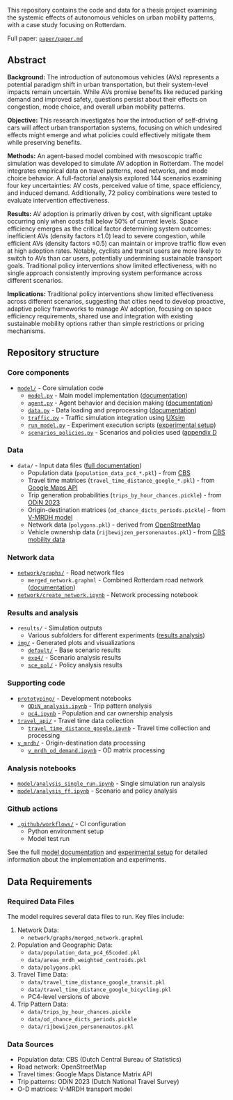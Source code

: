 This repository contains the code and data for a thesis project examining the systemic effects of autonomous vehicles on urban mobility patterns, with a case study focusing on Rotterdam.

Full paper: [`paper/paper.md`](paper/paper.md)

## Abstract

**Background:** The introduction of autonomous vehicles (AVs) represents a potential paradigm shift in urban transportation, but their system-level impacts remain uncertain. While AVs promise benefits like reduced parking demand and improved safety, questions persist about their effects on congestion, mode choice, and overall urban mobility patterns.

**Objective:** This research investigates how the introduction of self-driving cars will affect urban transportation systems, focusing on which undesired effects might emerge and what policies could effectively mitigate them while preserving benefits.

**Methods:** An agent-based model combined with mesoscopic traffic simulation was developed to simulate AV adoption in Rotterdam. The model integrates empirical data on travel patterns, road networks, and mode choice behavior. A full-factorial analysis explored 144 scenarios examining four key uncertainties: AV costs, perceived value of time, space efficiency, and induced demand. Additionally, 72 policy combinations were tested to evaluate intervention effectiveness.

**Results:** AV adoption is primarily driven by cost, with significant uptake occurring only when costs fall below 50% of current levels. Space efficiency emerges as the critical factor determining system outcomes: inefficient AVs (density factors ≥1.0) lead to severe congestion, while efficient AVs (density factors ≤0.5) can maintain or improve traffic flow even at high adoption rates. Notably, cyclists and transit users are more likely to switch to AVs than car users, potentially undermining sustainable transport goals. Traditional policy interventions show limited effectiveness, with no single approach consistently improving system performance across different scenarios.

**Implications:** Traditional policy interventions show limited effectiveness across different scenarios, suggesting that cities need to develop proactive, adaptive policy frameworks to manage AV adoption, focusing on space efficiency requirements, shared use and integration with existing sustainable mobility options rather than simple restrictions or pricing mechanisms.

## Repository structure
### Core components
- [`model/`](model/) - Core simulation code
  - [`model.py`](model/model.py) - Main model implementation ([documentation](paper/paper.md#3-model-description))
  - [`agent.py`](model/agent.py) - Agent behavior and decision making ([documentation](paper/paper.md#32-key-submodels))
  - [`data.py`](model/data.py) - Data loading and preprocessing ([documentation](paper/paper.md#6-input-data))
  - [`traffic.py`](model/traffic.py) - Traffic simulation integration using [UXsim](https://arxiv.org/abs/2309.17114)
  - [`run_model.py`](model/run_model.py) - Experiment execution scripts ([experimental setup](paper/paper.md#4-experimental-design))
  - [`scenarios_policies.py`](model/scenarios_policies.py) - Scenarios and policies used ([appendix D](paper/paper.md#appendix-d-experimental-setup)

### Data
- `data/` - Input data files ([full documentation](paper/paper.md#6-input-data))
  - Population data (`population_data_pc4_*.pkl`) - from [CBS](https://www.cbs.nl/nl-nl/dossier/nederland-regionaal/geografische-data/gegevens-per-postcode)
  - Travel time matrices (`travel_time_distance_google_*.pkl`) - from [Google Maps API](https://developers.google.com/maps/documentation/distance-matrix)
  - Trip generation probabilities (`trips_by_hour_chances.pickle`) - from [ODiN 2023](https://www.cbs.nl/nl-nl/longread/rapportages/2024/onderweg-in-nederland--odin---2023-onderzoeksbeschrijving)
  - Origin-destination matrices (`od_chance_dicts_periods.pickle`) - from [V-MRDH model](https://www.mrdh.nl/verkeersmodel)
  - Network data (`polygons.pkl`) - derived from [OpenStreetMap](https://www.openstreetmap.org/)
  - Vehicle ownership data (`rijbewijzen_personenautos.pkl`) - from [CBS mobility data](https://www.cbs.nl/nl-nl/maatwerk/2023/35/auto-s-kilometers-en-rijbewijzen-per-pc4)

### Network data
- [`network/graphs/`](network/graphs/) - Road network files
  - `merged_network.graphml` - Combined Rotterdam road network ([documentation](paper/paper.md#63-road-network-data))
- [`network/create_network.ipynb`](network/create_network.ipynb) - Network processing notebook

### Results and analysis
- `results/` - Simulation outputs 
  - Various subfolders for different experiments ([results analysis](paper/paper.md#5-results))
- [`img/`](img/) - Generated plots and visualizations
  - [`default/`](img/default/) - Base scenario results
  - [`exp4/`](img/exp4/) - Scenario analysis results
  - [`sce_pol/`](img/sce_pol/) - Policy analysis results

### Supporting code
- [`prototyping/`](prototyping/) - Development notebooks
  - [`ODiN_analysis.ipynb`](prototyping/ODiN_analysis.ipynb) - Trip pattern analysis
  - [`pc4.ipynb`](prototyping/pc4.ipynb) - Population and car ownership analysis
- [`travel_api/`](travel_api/) - Travel time data collection
  - [`travel_time_distance_google.ipynb`](travel_api/travel_time_distance_google.ipynb) - Travel time collection and processing
- [`v_mrdh/`](v_mrdh/) - Origin-destination data processing
  - [`v_mrdh_od_demand.ipynb`](v_mrdh/v_mrdh_od_demand.ipynb) - OD matrix processing

### Analysis notebooks
- [`model/analysis_single_run.ipynb`](model/analysis_single_run.ipynb) - Single simulation run analysis
- [`model/analysis_ff.ipynb`](model/analysis_ff.ipynb) - Scenario and policy analysis

### Github actions
- [`.github/workflows/`](.github/workflows/) - CI configuration
  - Python environment setup
  - Model test run

See the full [model documentation](paper/paper.md#3-model-description) and [experimental setup](paper/paper.md#4-experimental-design) for detailed information about the implementation and experiments.

## Data Requirements
### Required Data Files
The model requires several data files to run. Key files include:

1. Network Data:
   - `network/graphs/merged_network.graphml`
2. Population and Geographic Data:
   - `data/population_data_pc4_65coded.pkl`
   - `data/areas_mrdh_weighted_centroids.pkl`
   - `data/polygons.pkl`
3. Travel Time Data:
   - `data/travel_time_distance_google_transit.pkl`
   - `data/travel_time_distance_google_bicycling.pkl`
   - PC4-level versions of above
4. Trip Pattern Data:
   - `data/trips_by_hour_chances.pickle`
   - `data/od_chance_dicts_periods.pickle`
   - `data/rijbewijzen_personenautos.pkl`

### Data Sources
- Population data: CBS (Dutch Central Bureau of Statistics)
- Road network: OpenStreetMap
- Travel times: Google Maps Distance Matrix API
- Trip patterns: ODiN 2023 (Dutch National Travel Survey)
- O-D matrices: V-MRDH transport model

